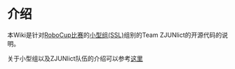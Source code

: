 # 介绍

本Wiki是针对[RoboCup比赛](https://www.robocup.org)的[小型组(SSL)](http://ssl.robocup.org/)组别的Team ZJUNlict的开源代码的说明。

关于小型组以及ZJUNlict队伍的介绍可以参考[这里](https://github.com/ZJUSSL/TeamDescription)